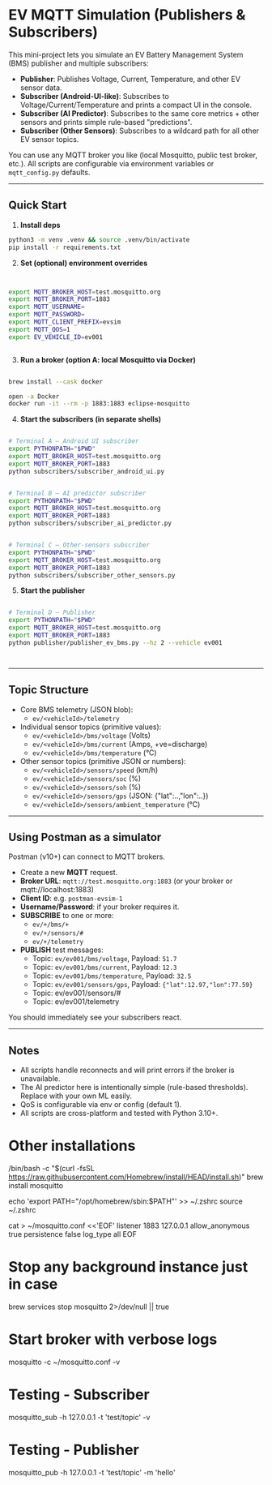 # EV MQTT Simulation (Publishers & Subscribers)

This mini-project lets you simulate an EV Battery Management System (BMS) publisher and multiple subscribers:
- **Publisher**: Publishes Voltage, Current, Temperature, and other EV sensor data.
- **Subscriber (Android-UI-like)**: Subscribes to Voltage/Current/Temperature and prints a compact UI in the console.
- **Subscriber (AI Predictor)**: Subscribes to the same core metrics + other sensors and prints simple rule-based "predictions".
- **Subscriber (Other Sensors)**: Subscribes to a wildcard path for all other EV sensor topics.

You can use any MQTT broker you like (local Mosquitto, public test broker, etc.).
All scripts are configurable via environment variables or `mqtt_config.py` defaults.

---

## Quick Start

1) **Install deps**
```bash
python3 -m venv .venv && source .venv/bin/activate
pip install -r requirements.txt
```

2) **Set (optional) environment overrides**
```bash


export MQTT_BROKER_HOST=test.mosquitto.org
export MQTT_BROKER_PORT=1883
export MQTT_USERNAME=
export MQTT_PASSWORD=
export MQTT_CLIENT_PREFIX=evsim
export MQTT_QOS=1
export EV_VEHICLE_ID=ev001



```

3) **Run a broker (option A: local Mosquitto via Docker)**
```bash

brew install --cask docker

open -a Docker
docker run -it --rm -p 1883:1883 eclipse-mosquitto

```

4) **Start the subscribers (in separate shells)**
```bash

# Terminal A — Android UI subscriber
export PYTHONPATH="$PWD"
export MQTT_BROKER_HOST=test.mosquitto.org
export MQTT_BROKER_PORT=1883
python subscribers/subscriber_android_ui.py


# Terminal B — AI predictor subscriber
export PYTHONPATH="$PWD"
export MQTT_BROKER_HOST=test.mosquitto.org
export MQTT_BROKER_PORT=1883
python subscribers/subscriber_ai_predictor.py


# Terminal C — Other-sensors subscriber
export PYTHONPATH="$PWD"
export MQTT_BROKER_HOST=test.mosquitto.org
export MQTT_BROKER_PORT=1883
python subscribers/subscriber_other_sensors.py


```

5) **Start the publisher**
```bash

# Terminal D — Publisher
export PYTHONPATH="$PWD"
export MQTT_BROKER_HOST=test.mosquitto.org
export MQTT_BROKER_PORT=1883
python publisher/publisher_ev_bms.py --hz 2 --vehicle ev001




```

---

## Topic Structure

- Core BMS telemetry (JSON blob):
  - `ev/<vehicleId>/telemetry`
- Individual sensor topics (primitive values):
  - `ev/<vehicleId>/bms/voltage` (Volts)
  - `ev/<vehicleId>/bms/current` (Amps, +ve=discharge)
  - `ev/<vehicleId>/bms/temperature` (°C)
- Other sensor topics (primitive JSON or numbers):
  - `ev/<vehicleId>/sensors/speed` (km/h)
  - `ev/<vehicleId>/sensors/soc`   (%)
  - `ev/<vehicleId>/sensors/soh`   (%)
  - `ev/<vehicleId>/sensors/gps`   (JSON: {"lat":..,"lon":..})
  - `ev/<vehicleId>/sensors/ambient_temperature` (°C)

---

## Using Postman as a simulator

Postman (v10+) can connect to MQTT brokers.

- Create a new **MQTT** request.
- **Broker URL**: `mqtt://test.mosquitto.org:1883` (or your broker or mqtt://localhost:1883)
- **Client ID**: e.g. `postman-evsim-1`
- **Username/Password**: if your broker requires it.
- **SUBSCRIBE** to one or more:
  - `ev/+/bms/+`
  - `ev/+/sensors/#`
  - `ev/+/telemetry`
- **PUBLISH** test messages:
  - Topic: `ev/ev001/bms/voltage`, Payload: `51.7`
  - Topic: `ev/ev001/bms/current`, Payload: `12.3`
  - Topic: `ev/ev001/bms/temperature`, Payload: `32.5`
  - Topic: `ev/ev001/sensors/gps`, Payload: `{"lat":12.97,"lon":77.59}`
  - Topic: ev/ev001/sensors/#
  - Topic: ev/ev001/telemetry

You should immediately see your subscribers react.

---

## Notes
- All scripts handle reconnects and will print errors if the broker is unavailable.
- The AI predictor here is intentionally simple (rule-based thresholds). Replace with your own ML easily.
- QoS is configurable via env or config (default 1).
- All scripts are cross-platform and tested with Python 3.10+.



# Other installations
/bin/bash -c "$(curl -fsSL https://raw.githubusercontent.com/Homebrew/install/HEAD/install.sh)"
brew install mosquitto

echo 'export PATH="/opt/homebrew/sbin:$PATH"' >> ~/.zshrc
source ~/.zshrc

cat > ~/mosquitto.conf <<'EOF'
listener 1883 127.0.0.1
allow_anonymous true
persistence false
log_type all
EOF

# Stop any background instance just in case
brew services stop mosquitto 2>/dev/null || true

# Start broker with verbose logs
mosquitto -c ~/mosquitto.conf -v

# Testing - Subscriber
mosquitto_sub -h 127.0.0.1 -t 'test/topic' -v

# Testing - Publisher
mosquitto_pub -h 127.0.0.1 -t 'test/topic' -m 'hello'
